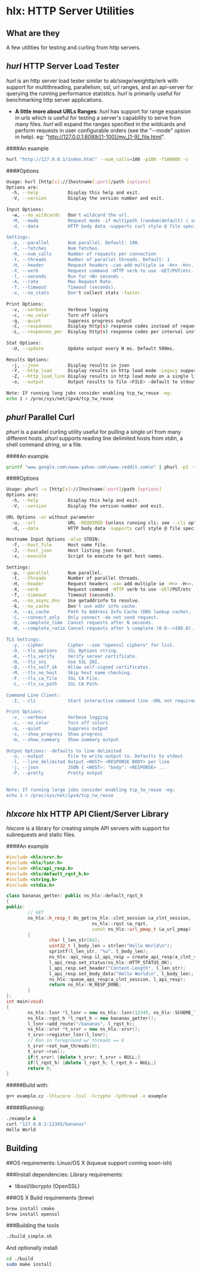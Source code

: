   hlx: HTTP Server Utilities
=========

## What are they
A few utilities for testing and curling from http servers.

## *hurl* HTTP Server Load Tester
*hurl* is an http server load tester similar to ab/siege/weighttp/wrk with support for multithreading, parallelism, ssl, url ranges, and an api-server for querying the running performance statistics.  *hurl* is primarily useful for benchmarking http server applications.

* **A little more about URLs Ranges**:
*hurl* has support for range expansion in urls which is useful for testing a server's capability to serve from many files. *hurl* will expand the ranges specified in the wildcards and perform requests in user configurable orders (see the "--mode" option in help).
eg: "http://127.0.0.1:8089/[1-100]/my_[1-9]_file.html".

####An example
```bash
hurl "http://127.0.0.1/index.html" --num_calls=100 -p100 -f100000 -c
```

####Options
```bash
Usage: hurl [http[s]://]hostname[:port]/path [options]
Options are:
  -h, --help           Display this help and exit.
  -V, --version        Display the version number and exit.
  
Input Options:
  -w, --no_wildcards   Don't wildcard the url.
  -M, --mode           Request mode -if multipath [random(default) | sequential].
  -d, --data           HTTP body data -supports curl style @ file specifier
  
Settings:
  -p, --parallel       Num parallel. Default: 100.
  -f, --fetches        Num fetches.
  -N, --num_calls      Number of requests per connection
  -t, --threads        Number of parallel threads. Default: 1
  -H, --header         Request headers -can add multiple ie -H<> -H<>...
  -X, --verb           Request command -HTTP verb to use -GET/PUT/etc. Default GET
  -l, --seconds        Run for <N> seconds .
  -A, --rate           Max Request Rate.
  -T, --timeout        Timeout (seconds).
  -x, --no_stats       Don't collect stats -faster.
  
Print Options:
  -v, --verbose        Verbose logging
  -c, --no_color       Turn off colors
  -q, --quiet          Suppress progress output
  -C, --responses      Display http(s) response codes instead of request statistics
  -L, --responses_per  Display http(s) response codes per interval instead of request statistics
  
Stat Options:
  -U, --update         Update output every N ms. Default 500ms.
  
Results Options:
  -j, --json           Display results in json
  -Y, --http_load      Display results in http load mode -Legacy support
  -Z, --http_load_line Display results in http load mode on a single line -Legacy support
  -o, --output         Output results to file <FILE> -default to stdout
  
Note: If running long jobs consider enabling tcp_tw_reuse -eg:
echo 1 > /proc/sys/net/ipv4/tcp_tw_reuse
```

## *phurl* Parallel Curl
*phurl* is a parallel curling utility useful for pulling a single url from many different hosts. *phurl* supports reading line delimited hosts from stdin, a shell command string, or a file.

####An example
```bash
printf "www.google.com\nwww.yahoo.com\nwww.reddit.com\n" | phurl -p2 -t3 -u"https://bloop.com/" -s -c -T5
```

####Options
```bash
Usage: phurl -u [http[s]://]hostname[:port]/path [options]
Options are:
  -h, --help           Display this help and exit.
  -V, --version        Display the version number and exit.
  
URL Options -or without parameter
  -u, --url            URL -REQUIRED (unless running cli: see --cli option).
  -d, --data           HTTP body data -supports curl style @ file specifier
  
Hostname Input Options -also STDIN:
  -f, --host_file      Host name file.
  -J, --host_json      Host listing json format.
  -x, --execute        Script to execute to get host names.
  
Settings:
  -p, --parallel       Num parallel.
  -t, --threads        Number of parallel threads.
  -H, --header         Request headers -can add multiple ie -H<> -H<>...
  -X, --verb           Request command -HTTP verb to use -GET/PUT/etc
  -T, --timeout        Timeout (seconds).
  -n, --no_async_dns   Use getaddrinfo to resolve.
  -k, --no_cache       Don't use addr info cache.
  -A, --ai_cache       Path to Address Info Cache (DNS lookup cache).
  -C, --connect_only   Only connect -do not send request.
  -Q, --complete_time  Cancel requests after N seconds.
  -W, --complete_ratio Cancel requests after % complete (0.0-->100.0).
  
TLS Settings:
  -y, --cipher         Cipher --see "openssl ciphers" for list.
  -O, --tls_options    SSL Options string.
  -K, --tls_verify     Verify server certificate.
  -N, --tls_sni        Use SSL SNI.
  -B, --tls_self_ok    Allow self-signed certificates.
  -M, --tls_no_host    Skip host name checking.
  -F, --tls_ca_file    SSL CA File.
  -L, --tls_ca_path    SSL CA Path.
  
Command Line Client:
  -I, --cli            Start interactive command line -URL not required.
  
Print Options:
  -v, --verbose        Verbose logging
  -c, --no_color       Turn off colors
  -q, --quiet          Suppress output
  -s, --show_progress  Show progress
  -m, --show_summary   Show summary output
  
Output Options: -defaults to line delimited
  -o, --output         File to write output to. Defaults to stdout
  -l, --line_delimited Output <HOST> <RESPONSE BODY> per line
  -j, --json           JSON { <HOST>: "body": <RESPONSE> ...
  -P, --pretty         Pretty output
  
  
Note: If running large jobs consider enabling tcp_tw_reuse -eg:
echo 1 > /proc/sys/net/ipv4/tcp_tw_reuse
```

## *hlxcore* hlx HTTP API Client/Server Library
*hlxcore* is a library for creating simple API servers with support for subrequests and static files.

####An example
```cpp
#include <hlx/srvr.h>
#include <hlx/lsnr.h>
#include <hlx/api_resp.h>
#include <hlx/default_rqst_h.h>
#include <string.h>
#include <stdio.h>

class bananas_getter: public ns_hlx::default_rqst_h
{
public:
        // GET
        ns_hlx::h_resp_t do_get(ns_hlx::clnt_session &a_clnt_session,
                                ns_hlx::rqst &a_rqst,
                                const ns_hlx::url_pmap_t &a_url_pmap)
        {
                char l_len_str[64];
                uint32_t l_body_len = strlen("Hello World\n");
                sprintf(l_len_str, "%u", l_body_len);
                ns_hlx::api_resp &l_api_resp = create_api_resp(a_clnt_session);
                l_api_resp.set_status(ns_hlx::HTTP_STATUS_OK);
                l_api_resp.set_header("Content-Length", l_len_str);
                l_api_resp.set_body_data("Hello World\n", l_body_len);
                ns_hlx::queue_api_resp(a_clnt_session, l_api_resp);
                return ns_hlx::H_RESP_DONE;
        }
};
int main(void)
{
        ns_hlx::lsnr *l_lsnr = new ns_hlx::lsnr(12345, ns_hlx::SCHEME_TCP);
        ns_hlx::rqst_h *l_rqst_h = new bananas_getter();
        l_lsnr->add_route("/bananas", l_rqst_h);
        ns_hlx::srvr *t_srvr = new ns_hlx::srvr();
        t_srvr->register_lsnr(l_lsnr);
        // Run in foreground w/ threads == 0
        t_srvr->set_num_threads(0);
        t_srvr->run();
        if(t_srvr) {delete t_srvr; t_srvr = NULL;}
        if(l_rqst_h) {delete l_rqst_h; l_rqst_h = NULL;}
        return 0;
}
```
#####Build with:
```bash
g++ example.cc -lhlxcore -lssl -lcrypto -lpthread -o example
```
#####Running:
```bash
./example &
curl "127.0.0.1:12345/bananas"
Hello World
```

## Building

##OS requirements:
Linux/OS X (kqueue support coming soon-ish)

###Install dependencies:
Library requirements:
* libssl/libcrypto (OpenSSL)

###OS X Build requirements (brew)
```bash
brew install cmake
brew install openssl
```

###Building the tools
```bash
./build_simple.sh
```

And optionally install
```bash
cd ./build
sudo make install
```

